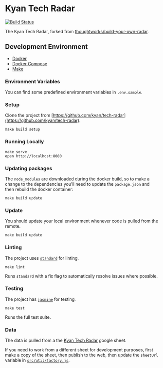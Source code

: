 
# Kyan Tech Radar

[![Build Status](https://travis-ci.com/kyan/tech-radar.svg?branch=main)](https://travis-ci.com/kyan/tech-radar)

The Kyan Tech Radar, forked from [thoughtworks/build-your-own-radar](https://github.com/thoughtworks/build-your-own-radar).

## Development Environment

- [Docker](https://docs.docker.com/install/)
- [Docker Compose](https://docs.docker.com/compose/install/)
- [Make](http://osxdaily.com/2014/02/12/install-command-line-tools-mac-os-x/)

### Environment Variables

You can find some predefined environment variables in `.env.sample`.

### Setup

Clone the project from [https://github.com/kyan/tech-radar](https://github.com/kyan/tech-radar).

    make build setup

### Running Locally

    make serve
    open http://localhost:8080

### Updating packages

The `node_modules` are downloaded during the docker build, so to make a change to the dependencies you'll need to update the `package.json` and then rebuild the docker container:

    make build update

### Update

You should update your local environment whenever code is pulled from the remote.

    make build update

### Linting

The project uses [`standard`](https://standardjs.com/) for linting.

    make lint

Runs `standard` with a fix flag to automatically resolve issues where possible.

### Testing

The project has [`jasmine`](https://jasmine.github.io/) for testing.

    make test

Runs the full test suite.

### Data

The data is pulled from a the [Kyan Tech Radar](https://docs.google.com/spreadsheets/d/1zlxGZkmyFkxjH71HwsbRZ4WCrGCia2uj5W3orc8ewyg) google sheet.

If you need to work from a different sheet for development purposes, first make a copy of the sheet, then publish to the web, then update the `sheetUrl` variable in [`src/util/factory.js`](./src/util/factory.js).
